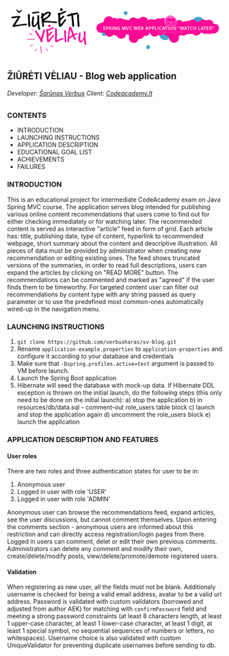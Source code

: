 ![ZiuretiVeliau banner](/readme-media/ziureti-veliau-banner.png)
## ŽIŪRĖTI VĖLIAU - Blog web application

###### Developer: [Šarūnas Verbus](https://www.linkedin.com/in/sarunas-verbus/)    Client: [Codeacademy.lt](https://www.codeacademy.lt/)

### CONTENTS
- INTRODUCTION
- LAUNCHING INSTRUCTIONS
- APPLICATION DESCRIPTION
- EDUCATIONAL GOAL LIST
- ACHIEVEMENTS
- FAILURES

### INTRODUCTION
This is an educational project for intermediate CodeAcademy exam on Java Spring MVC course. The application serves blog intended for publishing various online content recommendations that users come to find out for either checking immediately or for watching later. The recommended content is served as interactive "article" feed in form of grid. Each article has: title, publishing date, type of content, hyperlink to recommended webpage, short summary about the content and descriptive illustration. All pieces of data must be provided by administrator when creating new recommendation or editing existing ones. The feed shows truncated versions of the summaries, in order to read full descriptions, users can expand the articles by clicking on "READ MORE" button. The recommendations can be commented and marked as "agreed" if the user finds them to be timeworthy. For targeted content user can filter out recommendations by content type with any string passed as query parameter or to use the predefined most common-ones automatically wired-up in the navigation menu.

### LAUNCHING INSTRUCTIONS
1. `git clone https://github.com/verbusharas/sv-blog.git`
2. Rename `application-example.properties` to `application-properties` and configure it according to your database and credentials
3. Make sure that `-Dspring.profiles.active=test` argument is passed to VM before launch.
3. Launch the Spring Boot application
4. Hibernate will seed the database with mock-up data. If Hibernate DDL exception is thrown on the initial launch, do the following steps (this only need to be done on the initial launch):
  a) stop the application
  b) in resources/db/data.sql - comment-out role_users table block
  c) launch and stop the application again
  d) uncomment the role_users block
  e) launch the application
  
  ### APPLICATION DESCRIPTION AND FEATURES
  #### User roles
  There are two roles and three authentication states for user to be in: 
  1. Anonymous user 
  2. Logged in user with role 'USER'
  3. Logged in user with role 'ADMIN'
  
  Anonymous user can browse the recommendations feed, expand articles, see the user discussions, but cannot comment themselves. Upon entering the comments section - anonymous users are informed about this restriction and can directly access registration/login pages from there. Logged in users can comment, delet or edit their own previous comments. Administrators can delete any comment and modify their own, create/delete/modify posts, view/delete/promote/demote registered users.
  
  #### Validation
  When registering as new user, all the fields must not be blank. Additionaly username is checked for being a valid email address, avatar to be a valid url address. Password is validated with custom validators (borrowed and adjusted from author AEK) for matching with `confirmPassword` field and meeting a strong password constraints (at least 8 characters length, at least 1 upper-case character, at least 1 lower-case character, at least 1 digit, at least 1 special symbol, no sequential sequences of numbers or letters, no whitespaces). Username choice is also validated with custom UniqueValidator for preventing duplicate usernames before sending to db.
